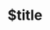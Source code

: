 ---
title: $title
second_title: Aspose.PDF dla .NET API Reference
description: $description
type: docs
weight: $weight
url: /pl/net/$ref/
---
